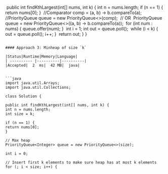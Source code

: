​
public int findKthLargest(int[] nums, int k) {
int n = nums.length;
​
if (n == 1) {
return nums[0];
}
​
//Comparator<Integer> comp = (a, b) ->  b.compareTo(a);
//PriorityQueue<Integer> queue = new PriorityQueue<>(comp);
​
// OR
​
PriorityQueue<Integer> queue = new PriorityQueue<>((a, b) -> b.compareTo(a));
​
for (int num : nums) {
queue.offer(num);
}
​
int i = 1;
int out = queue.poll();
​
while (i < k) {
out = queue.poll();
i++;
}
​
return out;
}
}
​
​
```
​
#### Approach 3: Minheap of size `k`
​
|Status|Runtime|Memory|Language|
| ---------- |----------|----------|
|Accepted|  2  ms|  42 MB|  java|
​
​
```java
import java.util.Arrays;
import java.util.Collections;
​
class Solution {
​
public int findKthLargest(int[] nums, int k) {
int n = nums.length;
int size = k;
​
if (n == 1) {
return nums[0];
}
​
// Max heap
PriorityQueue<Integer> queue = new PriorityQueue<>(size);
​
int i = 0;
​
// Insert first k elements to make sure heap has at most k elements
for (; i < size; i++) {